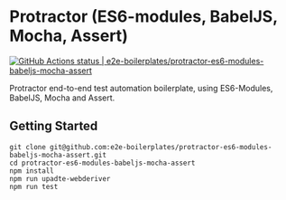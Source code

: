 # Protractor (ES6-modules, BabelJS, Mocha, Assert)

[![GitHub Actions status | e2e-boilerplates/protractor-es6-modules-babeljs-mocha-assert](https://github.com/e2e-boilerplates/protractor-es6-modules-babeljs-mocha-assert/workflows/protractor-es6-modules-babeljs-mocha-assert/badge.svg)](https://github.com/e2e-boilerplates/protractor-es6-modules-babeljs-mocha-assert/actions?workflow=protractor-es6-modules-babeljs-mocha-assert)

Protractor end-to-end test automation boilerplate, using ES6-Modules, BabelJS, Mocha and Assert.

## Getting Started

    git clone git@github.com:e2e-boilerplates/protractor-es6-modules-babeljs-mocha-assert.git
    cd protractor-es6-modules-babeljs-mocha-assert
    npm install
    npm run upadte-webderiver
    npm run test
